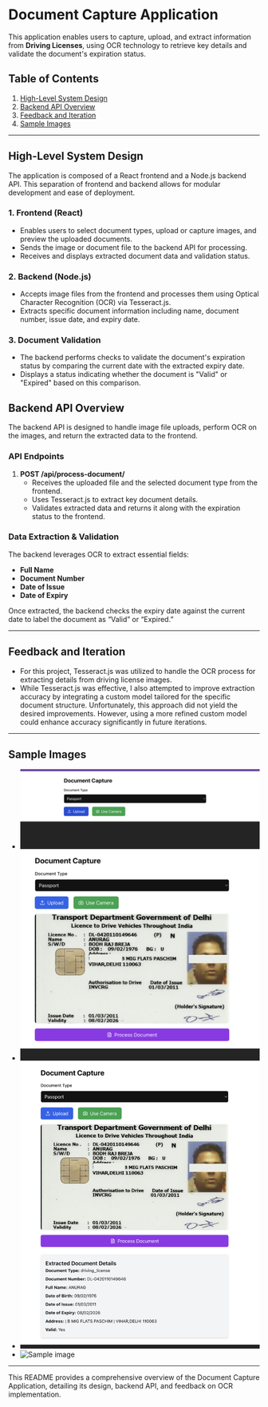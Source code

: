 # Document Capture Application

This application enables users to capture, upload, and extract information from **Driving Licenses**, using OCR technology to retrieve key details and validate the document's expiration status.

## Table of Contents

1. [High-Level System Design](#high-level-system-design)
2. [Backend API Overview](#backend-api-overview)
3. [Feedback and Iteration](#feedback-and-iteration)
4. [Sample Images](#sample-images)

---

## High-Level System Design

The application is composed of a React frontend and a Node.js backend API. This separation of frontend and backend allows for modular development and ease of deployment.

### 1. **Frontend (React)**

- Enables users to select document types, upload or capture images, and preview the uploaded documents.
- Sends the image or document file to the backend API for processing.
- Receives and displays extracted document data and validation status.

### 2. **Backend (Node.js)**

- Accepts image files from the frontend and processes them using Optical Character Recognition (OCR) via Tesseract.js.
- Extracts specific document information including name, document number, issue date, and expiry date.

### 3. **Document Validation**

- The backend performs checks to validate the document's expiration status by comparing the current date with the extracted expiry date.
- Displays a status indicating whether the document is "Valid" or "Expired" based on this comparison.

## Backend API Overview

The backend API is designed to handle image file uploads, perform OCR on the images, and return the extracted data to the frontend.

### API Endpoints

1. **POST /api/process-document/**
   - Receives the uploaded file and the selected document type from the frontend.
   - Uses Tesseract.js to extract key document details.
   - Validates extracted data and returns it along with the expiration status to the frontend.

### Data Extraction & Validation

The backend leverages OCR to extract essential fields:

- **Full Name**
- **Document Number**
- **Date of Issue**
- **Date of Expiry**

Once extracted, the backend checks the expiry date against the current date to label the document as “Valid” or “Expired.”

---

## Feedback and Iteration

- For this project, Tesseract.js was utilized to handle the OCR process for extracting details from driving license images.
- While Tesseract.js was effective, I also attempted to improve extraction accuracy by integrating a custom model tailored for the specific document structure. Unfortunately, this approach did not yield the desired improvements. However, using a more refined custom model could enhance accuracy significantly in future iterations.

---

## Sample Images

- ![Home Page](./images/01.png)
- ![Uploading image](./images/02.png)
- ![getting data](./images/03.png)
- ![Sample image](./images/driving.png)

---

This README provides a comprehensive overview of the Document Capture Application, detailing its design, backend API, and feedback on OCR implementation.
